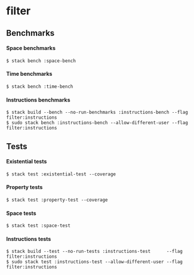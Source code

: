 # filter

## Benchmarks

#### Space benchmarks

    $ stack bench :space-bench

#### Time benchmarks

    $ stack bench :time-bench

#### Instructions benchmarks

    $ stack build --bench --no-run-benchmarks :instructions-bench --flag filter:instructions
    $ sudo stack bench :instructions-bench --allow-different-user --flag filter:instructions

## Tests

#### Existential tests

    $ stack test :existential-test --coverage

#### Property tests

    $ stack test :property-test --coverage

#### Space tests

    $ stack test :space-test

#### Instructions tests

    $ stack build --test --no-run-tests :instructions-test      --flag filter:instructions
    $ sudo stack test :instructions-test --allow-different-user --flag filter:instructions
